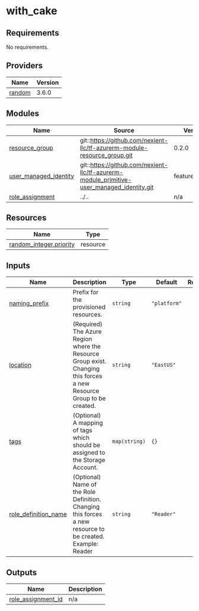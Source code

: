 # with_cake

<!-- BEGINNING OF PRE-COMMIT-TERRAFORM DOCS HOOK -->
## Requirements

No requirements.

## Providers

| Name | Version |
|------|---------|
| <a name="provider_random"></a> [random](#provider\_random) | 3.6.0 |

## Modules

| Name | Source | Version |
|------|--------|---------|
| <a name="module_resource_group"></a> [resource\_group](#module\_resource\_group) | git::https://github.com/nexient-llc/tf-azurerm-module-resource_group.git | 0.2.0 |
| <a name="module_user_managed_identity"></a> [user\_managed\_identity](#module\_user\_managed\_identity) | git::https://github.com/nexient-llc/tf-azurerm-module_primitive-user_managed_identity.git | feature/update |
| <a name="module_role_assignment"></a> [role\_assignment](#module\_role\_assignment) | ../.. | n/a |

## Resources

| Name | Type |
|------|------|
| [random_integer.priority](https://registry.terraform.io/providers/hashicorp/random/latest/docs/resources/integer) | resource |

## Inputs

| Name | Description | Type | Default | Required |
|------|-------------|------|---------|:--------:|
| <a name="input_naming_prefix"></a> [naming\_prefix](#input\_naming\_prefix) | Prefix for the provisioned resources. | `string` | `"platform"` | no |
| <a name="input_location"></a> [location](#input\_location) | (Required) The Azure Region where the Resource Group exist. Changing this forces a new Resource Group to be created. | `string` | `"EastUS"` | no |
| <a name="input_tags"></a> [tags](#input\_tags) | (Optional) A mapping of tags which should be assigned to the Storage Account. | `map(string)` | `{}` | no |
| <a name="input_role_definition_name"></a> [role\_definition\_name](#input\_role\_definition\_name) | (Optional) Name of the Role Definition. Changing this forces a new resource to be created. Example: Reader | `string` | `"Reader"` | no |

## Outputs

| Name | Description |
|------|-------------|
| <a name="output_role_assignment_id"></a> [role\_assignment\_id](#output\_role\_assignment\_id) | n/a |
<!-- END OF PRE-COMMIT-TERRAFORM DOCS HOOK -->
